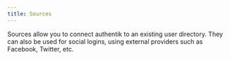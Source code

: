 ```yaml
---
title: Sources
---
```


Sources allow you to connect authentik to an existing user directory. They can also be used for social logins, using external providers such as Facebook, Twitter, etc.
